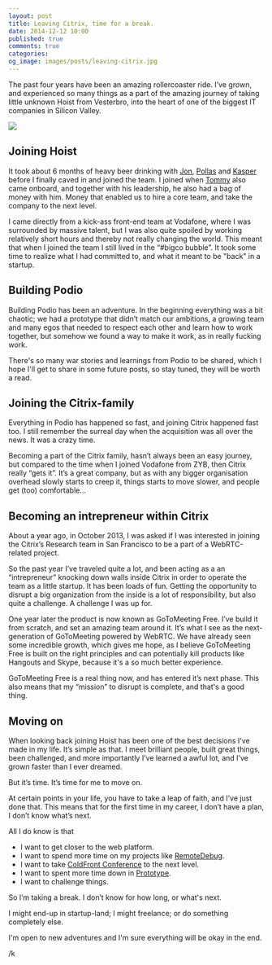 ```yaml
---
layout: post
title: Leaving Citrix, time for a break.
date: 2014-12-12 10:00
published: true
comments: true
categories:
og_image: images/posts/leaving-citrix.jpg
---
```


The past four years have been an amazing rollercoaster ride. I’ve grown, and experienced so many things as a part of the amazing journey of taking little unknown Hoist from Vesterbro, into the heart of one of the biggest IT companies in Silicon Valley.

<img src="/images/posts/leaving-citrix.jpg" />

<!--more-->

## Joining Hoist

It took about 6 months of heavy beer drinking with [Jon](https://twitter.com/froda), [Pollas](https://twitter.com/pollas) and [Kasper](https://twitter.com/hulthin) before I finally caved in and joined the team. I joined when [Tommy](https://twitter.com/aahlers) also came onboard, and together with his leadership, he also had a bag of money with him. Money that enabled us to hire a core team, and take the company to the next level.

I came directly from a kick-ass front-end team at Vodafone, where I was surrounded by massive talent, but I was also quite spoiled by working relatively short hours and thereby not really changing the world. This meant that when I joined the team I still lived in the “#bigco bubble”. It took some time to realize what I had committed to, and what it meant to be "back" in a startup.

## Building Podio

Building Podio has been an adventure. In the beginning everything was a bit chaotic; we had a prototype that didn’t match our ambitions, a growing team and many egos that needed to respect each other and learn how to work together, but somehow we found a way to make it work, as in really fucking work.

There's so many war stories and learnings from Podio to be shared, which I hope I'll get to share in some future posts, so stay tuned, they will be worth a read.

## Joining the Citrix-family

Everything in Podio has happened so fast, and joining Citrix happened fast too. I still remember the surreal day when the acquisition was all over the news. It was a crazy time.

Becoming a part of the Citrix family, hasn’t always been an easy journey, but compared to the time when I joined Vodafone from ZYB, then Citrix really “gets it”. It’s a great company, but as with any bigger organisation overhead slowly starts to creep it, things starts to move slower, and people get (too) comfortable...

## Becoming an intrepreneur within Citrix

About a year ago, in October 2013, I was asked if I was interested in joining the Citrix’s Research team in San Francisco to be a part of a WebRTC-related project.

So the past year I’ve traveled quite a lot, and been acting as a an “intrepreneur” knocking down walls inside Citrix in order to operate the team as a little startup. It has been loads of fun. Getting the opportunity to disrupt a big organization from the inside is a lot of responsibility, but also quite a challenge. A challenge I was up for.

One year later the product is now known as GoToMeeting Free. I’ve build it from scratch, and set an amazing team around it. It’s what I see as the next-generation of GoToMeeting powered by WebRTC. We have already seen some incredible growth, which gives me hope, as I believe GoToMeeting Free is built on the right principles and can potentially kill products like Hangouts and Skype, because it's a so much better experience.

GoToMeeting Free is a real thing now, and has entered it’s next phase. This also means that my “mission” to disrupt is complete, and that's a good thing.

## Moving on

When looking back joining Hoist has been one of the best decisions I've made in my life. It’s simple as that. I meet brilliant people, built great things, been challenged, and more importantly I’ve learned a awful lot, and I’ve grown faster than I ever dreamed.

But it’s time. It’s time for me to move on.

At certain points in your life, you have to take a leap of faith, and I’ve just done that. This means that for the first time in my career, I don’t have a plan, I don’t know what’s next.

All I do know is that

- I want to get closer to the web platform.
- I want to spend more time on my projects like [RemoteDebug](http://remotedebug.org).
- I want to take [ColdFront Conference](http://coldfrontconf.com) to the next level.
- I want to spent more time down in [Prototype](https://www.facebook.com/prototypehq).
- I want to challenge things.

So I’m taking a break. I don’t know for how long, or what's next.

I might end-up in startup-land; I might freelance; or do something completely else.

I'm open to new adventures and I'm sure everything will be okay in the end.

/k
